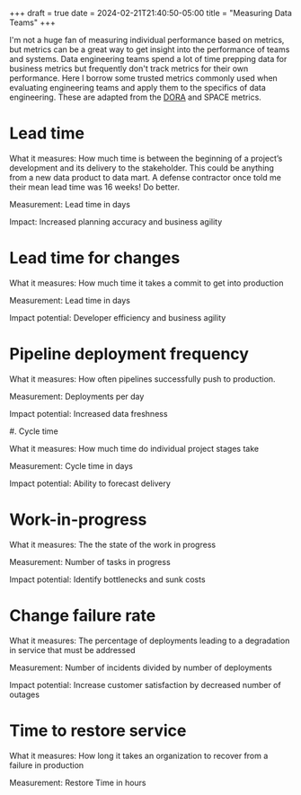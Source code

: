+++ 
draft = true
date = 2024-02-21T21:40:50-05:00
title = "Measuring Data Teams"
+++

I'm not a huge fan of measuring individual performance based on metrics, but metrics can be a great way to get insight into the performance of teams and systems. Data engineering teams spend a lot of time prepping data for business metrics but frequently don't track metrics for their own performance. Here I borrow some trusted metrics commonly used when evaluating engineering teams and apply them to the specifics of data engineering. These are adapted from the [DORA](https://dora.dev) and SPACE metrics. 

# Lead time

What it measures: How much time is between the beginning of a project’s development and its delivery to the stakeholder. This could be anything from a new data product to data mart. A defense contractor once told me their mean lead time was 16 weeks! Do better.

Measurement: Lead time in days

Impact: Increased planning accuracy and business agility

# Lead time for changes

What it measures: How much time it takes a commit to get into production

Measurement: Lead time in days

Impact potential: Developer efficiency and business agility

# Pipeline deployment frequency

What it measures: How often pipelines successfully push to production.

Measurement: Deployments per day

Impact potential: Increased data freshness

#. Cycle time

What it measures: How much time do individual project stages take

Measurement: Cycle time in days

Impact potential: Ability to forecast delivery

# Work-in-progress 

What it measures: The the state of the work in progress

Measurement: Number of tasks in progress

Impact potential: Identify bottlenecks and sunk costs

# Change failure rate 

What it measures: The percentage of deployments leading to a degradation in service that must be addressed

Measurement: Number of incidents divided by number of deployments

Impact potential: Increase customer satisfaction by decreased number of outages

# Time to restore service 

What it measures: How long it takes an organization to recover from a failure in production

Measurement: Restore Time in hours


